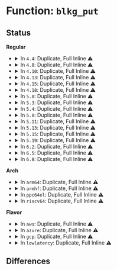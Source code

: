 # Function: <code>blkg_put</code>

## Status
<b>Regular</b>
<ul>
<li>
<details>
<summary>In <code>4.4</code>: Duplicate, Full Inline ⚠️</summary>

**Collision:** Static Duplication

**Inline:** Full

**Transformation:** False

**Instances:**

```
In block/blk-core.c (ffffffff813b6691)
Location: include/linux/blk-cgroup.h:376
Inline: True
Inline callers:
  - block/blk-core.c:get_request
```
```
In block/blk-cgroup.c (ffffffff813d7e37)
Location: include/linux/blk-cgroup.h:376
Inline: True
Inline callers:
  - block/blk-cgroup.c:blkg_create
  - block/blk-cgroup.c:__blkg_release_rcu
  - block/blk-cgroup.c:blkg_destroy
```
```
In block/blk-throttle.c (ffffffff813d96fe)
Location: include/linux/blk-cgroup.h:376
Inline: True
Inline callers:
  - block/blk-throttle.c:throtl_pop_queued
  - block/blk-throttle.c:tg_dispatch_one_bio
```
```
In block/cfq-iosched.c (ffffffff813df58c)
Location: include/linux/blk-cgroup.h:376
Inline: True
Inline callers:
  - block/cfq-iosched.c:cfq_init_queue
  - block/cfq-iosched.c:cfq_put_queue
```
</details>
</li>
<li>
<details>
<summary>In <code>4.8</code>: Duplicate, Full Inline ⚠️</summary>

**Collision:** Static Duplication

**Inline:** Full

**Transformation:** False

**Instances:**

```
In block/blk-core.c (ffffffff813fd219)
Location: include/linux/blk-cgroup.h:376
Inline: True
Inline callers:
  - block/blk-core.c:get_request
```
```
In block/blk-cgroup.c (ffffffff8141e092)
Location: include/linux/blk-cgroup.h:376
Inline: True
Inline callers:
  - block/blk-cgroup.c:__blkg_release_rcu
  - block/blk-cgroup.c:blkg_destroy
  - block/blk-cgroup.c:blkg_create
```
```
In block/blk-throttle.c (ffffffff814210ea)
Location: include/linux/blk-cgroup.h:376
Inline: True
Inline callers:
  - block/blk-throttle.c:tg_dispatch_one_bio
  - block/blk-throttle.c:throtl_pop_queued
```
```
In block/cfq-iosched.c (ffffffff81425ade)
Location: include/linux/blk-cgroup.h:376
Inline: True
Inline callers:
  - block/cfq-iosched.c:cfq_init_queue
  - block/cfq-iosched.c:cfq_put_queue
```
</details>
</li>
<li>
<details>
<summary>In <code>4.10</code>: Duplicate, Full Inline ⚠️</summary>

**Collision:** Static Duplication

**Inline:** Full

**Transformation:** False

**Instances:**

```
In block/blk-core.c (ffffffff81414fc2)
Location: include/linux/blk-cgroup.h:367
Inline: True
Inline callers:
  - block/blk-core.c:__blk_put_request
  - block/blk-core.c:get_request
```
```
In block/blk-cgroup.c (ffffffff81439652)
Location: include/linux/blk-cgroup.h:367
Inline: True
Inline callers:
  - block/blk-cgroup.c:__blkg_release_rcu
  - block/blk-cgroup.c:blkg_destroy
  - block/blk-cgroup.c:blkg_create
```
```
In block/blk-throttle.c (ffffffff8143c354)
Location: include/linux/blk-cgroup.h:367
Inline: True
Inline callers:
  - block/blk-throttle.c:tg_dispatch_one_bio
  - block/blk-throttle.c:throtl_pop_queued
```
```
In block/cfq-iosched.c (ffffffff8144489e)
Location: include/linux/blk-cgroup.h:367
Inline: True
Inline callers:
  - block/cfq-iosched.c:cfq_init_queue
  - block/cfq-iosched.c:cfq_put_queue
```
</details>
</li>
<li>
<details>
<summary>In <code>4.13</code>: Duplicate, Full Inline ⚠️</summary>

**Collision:** Static Duplication

**Inline:** Full

**Transformation:** False

**Instances:**

```
In block/blk-core.c (ffffffff81423565)
Location: include/linux/blk-cgroup.h:367
Inline: True
Inline callers:
  - block/blk-core.c:__blk_put_request
  - block/blk-core.c:get_request
  - block/blk-core.c:get_request
```
```
In block/blk-cgroup.c (ffffffff81446e7f)
Location: include/linux/blk-cgroup.h:367
Inline: True
Inline callers:
  - block/blk-cgroup.c:__blkg_release_rcu
  - block/blk-cgroup.c:blkg_destroy
  - block/blk-cgroup.c:blkg_create
```
```
In block/blk-throttle.c (ffffffff8144af58)
Location: include/linux/blk-cgroup.h:367
Inline: True
Inline callers:
  - block/blk-throttle.c:tg_dispatch_one_bio
  - block/blk-throttle.c:throtl_pop_queued
```
```
In block/cfq-iosched.c (ffffffff81453dba)
Location: include/linux/blk-cgroup.h:367
Inline: True
Inline callers:
  - block/cfq-iosched.c:cfq_init_queue
  - block/cfq-iosched.c:cfq_put_queue
```
</details>
</li>
<li>
<details>
<summary>In <code>4.15</code>: Duplicate, Full Inline ⚠️</summary>

**Collision:** Static Duplication

**Inline:** Full

**Transformation:** False

**Instances:**

```
In block/blk-core.c (ffffffff8144ef05)
Location: include/linux/blk-cgroup.h:363
Inline: True
Inline callers:
  - block/blk-core.c:__blk_put_request
  - block/blk-core.c:get_request
  - block/blk-core.c:get_request
```
```
In block/blk-mq.c (ffffffff8145aca4)
Location: include/linux/blk-cgroup.h:363
Inline: True
Inline callers:
  - block/blk-mq.c:blk_mq_free_request
```
```
In block/blk-cgroup.c (ffffffff81473a5f)
Location: include/linux/blk-cgroup.h:363
Inline: True
Inline callers:
  - block/blk-cgroup.c:__blkg_release_rcu
  - block/blk-cgroup.c:blkg_destroy
  - block/blk-cgroup.c:blkg_create
```
```
In block/blk-throttle.c (ffffffff81477465)
Location: include/linux/blk-cgroup.h:363
Inline: True
Inline callers:
  - block/blk-throttle.c:tg_dispatch_one_bio
  - block/blk-throttle.c:throtl_pop_queued
```
```
In block/cfq-iosched.c (ffffffff8147d31d)
Location: include/linux/blk-cgroup.h:363
Inline: True
Inline callers:
  - block/cfq-iosched.c:cfq_init_queue
  - block/cfq-iosched.c:cfq_put_queue
```
</details>
</li>
<li>
<details>
<summary>In <code>4.18</code>: Duplicate, Full Inline ⚠️</summary>

**Collision:** Static Duplication

**Inline:** Full

**Transformation:** False

**Instances:**

```
In block/blk-core.c (ffffffff81481acc)
Location: include/linux/blk-cgroup.h:381
Inline: True
Inline callers:
  - block/blk-core.c:__blk_put_request
  - block/blk-core.c:get_request
  - block/blk-core.c:get_request
```
```
In block/blk-mq.c (ffffffff8148dd53)
Location: include/linux/blk-cgroup.h:381
Inline: True
Inline callers:
  - block/blk-mq.c:blk_mq_free_request
```
```
In block/blk-cgroup.c (ffffffff814a7e2f)
Location: include/linux/blk-cgroup.h:381
Inline: True
Inline callers:
  - block/blk-cgroup.c:__blkg_release_rcu
  - block/blk-cgroup.c:blkg_destroy
  - block/blk-cgroup.c:blkg_create
```
```
In block/blk-throttle.c (ffffffff814abbab)
Location: include/linux/blk-cgroup.h:381
Inline: True
Inline callers:
  - block/blk-throttle.c:tg_dispatch_one_bio
  - block/blk-throttle.c:throtl_pop_queued
```
```
In block/cfq-iosched.c (ffffffff814b4293)
Location: include/linux/blk-cgroup.h:381
Inline: True
Inline callers:
  - block/cfq-iosched.c:cfq_init_queue
  - block/cfq-iosched.c:cfq_put_queue
```
</details>
</li>
<li>
<details>
<summary>In <code>5.0</code>: Duplicate, Full Inline ⚠️</summary>

**Collision:** Static Duplication

**Inline:** Full

**Transformation:** False

**Instances:**

```
In block/bio.c (ffffffff8149860c)
Location: include/linux/blk-cgroup.h:535
Inline: True
Inline callers:
  - block/bio.c:bio_endio
  - block/bio.c:bio_reset
  - block/bio.c:bio_free
```
```
In block/blk-cgroup.c (ffffffff814c32aa)
Location: include/linux/blk-cgroup.h:535
Inline: True
Inline callers:
  - block/blk-cgroup.c:blkcg_maybe_throttle_current
  - block/blk-cgroup.c:blkg_create
  - block/blk-cgroup.c:__blkg_release
```
```
In block/blk-throttle.c (ffffffff814c5f9d)
Location: include/linux/blk-cgroup.h:535
Inline: True
Inline callers:
  - block/blk-throttle.c:tg_dispatch_one_bio
  - block/blk-throttle.c:throtl_pop_queued
```
</details>
</li>
<li>
<details>
<summary>In <code>5.3</code>: Duplicate, Full Inline ⚠️</summary>

**Collision:** Static Duplication

**Inline:** Full

**Transformation:** False

**Instances:**

```
In block/bio.c (ffffffff814c64a6)
Location: include/linux/blk-cgroup.h:542
Inline: True
Inline callers:
  - block/bio.c:bio_endio
  - block/bio.c:bio_reset
  - block/bio.c:bio_free
```
```
In block/blk-cgroup.c (ffffffff814f1976)
Location: include/linux/blk-cgroup.h:542
Inline: True
Inline callers:
  - block/blk-cgroup.c:blkcg_maybe_throttle_current
  - block/blk-cgroup.c:blkg_create
  - block/blk-cgroup.c:__blkg_release
```
```
In block/blk-throttle.c (ffffffff814f47da)
Location: include/linux/blk-cgroup.h:542
Inline: True
Inline callers:
  - block/blk-throttle.c:tg_dispatch_one_bio
  - block/blk-throttle.c:throtl_pop_queued
```
</details>
</li>
<li>
<details>
<summary>In <code>5.4</code>: Duplicate, Full Inline ⚠️</summary>

**Collision:** Static Duplication

**Inline:** Full

**Transformation:** False

**Instances:**

```
In block/bio.c (ffffffff814de3b9)
Location: include/linux/blk-cgroup.h:544
Inline: True
```
```
In block/blk-cgroup.c (ffffffff8150b01b)
Location: include/linux/blk-cgroup.h:544
Inline: True
Inline callers:
  - block/blk-cgroup.c:blkcg_maybe_throttle_current
  - block/blk-cgroup.c:blkg_create
  - block/blk-cgroup.c:__blkg_release
```
```
In block/blk-throttle.c (ffffffff8150dd74)
Location: include/linux/blk-cgroup.h:544
Inline: True
Inline callers:
  - block/blk-throttle.c:tg_dispatch_one_bio
  - block/blk-throttle.c:throtl_pop_queued
```
</details>
</li>
<li>
<details>
<summary>In <code>5.8</code>: Duplicate, Full Inline ⚠️</summary>

**Collision:** Static Duplication

**Inline:** Full

**Transformation:** False

**Instances:**

```
In block/bio.c (ffffffff8153e217)
Location: include/linux/blk-cgroup.h:513
Inline: True
Inline callers:
  - block/bio.c:bio_uninit
```
```
In block/blk-cgroup.c (ffffffff8156bfee)
Location: include/linux/blk-cgroup.h:513
Inline: True
Inline callers:
  - block/blk-cgroup.c:blkcg_maybe_throttle_current
  - block/blk-cgroup.c:blkg_create
  - block/blk-cgroup.c:__blkg_release
```
```
In block/blk-throttle.c (ffffffff8156e30a)
Location: include/linux/blk-cgroup.h:513
Inline: True
Inline callers:
  - block/blk-throttle.c:tg_dispatch_one_bio
  - block/blk-throttle.c:throtl_pop_queued
```
</details>
</li>
<li>
<details>
<summary>In <code>5.11</code>: Duplicate, Full Inline ⚠️</summary>

**Collision:** Static Duplication

**Inline:** Full

**Transformation:** False

**Instances:**

```
In block/bio.c (ffffffff8155a537)
Location: include/linux/blk-cgroup.h:477
Inline: True
Inline callers:
  - block/bio.c:bio_uninit
```
```
In block/blk-cgroup.c (ffffffff81585a54)
Location: include/linux/blk-cgroup.h:477
Inline: True
Inline callers:
  - block/blk-cgroup.c:bio_clone_blkg_association
  - block/blk-cgroup.c:blkcg_maybe_throttle_current
  - block/blk-cgroup.c:blkg_create
  - block/blk-cgroup.c:__blkg_release
```
```
In block/blk-throttle.c (ffffffff81589857)
Location: include/linux/blk-cgroup.h:477
Inline: True
Inline callers:
  - block/blk-throttle.c:tg_dispatch_one_bio
  - block/blk-throttle.c:throtl_pop_queued
```
</details>
</li>
<li>
<details>
<summary>In <code>5.13</code>: Duplicate, Full Inline ⚠️</summary>

**Collision:** Static Duplication

**Inline:** Full

**Transformation:** False

**Instances:**

```
In block/bio.c (ffffffff81562d17)
Location: include/linux/blk-cgroup.h:477
Inline: True
Inline callers:
  - block/bio.c:bio_uninit
```
```
In block/blk-cgroup.c (ffffffff8158c424)
Location: include/linux/blk-cgroup.h:477
Inline: True
Inline callers:
  - block/blk-cgroup.c:bio_clone_blkg_association
  - block/blk-cgroup.c:blkcg_maybe_throttle_current
  - block/blk-cgroup.c:blkg_create
  - block/blk-cgroup.c:__blkg_release
```
```
In block/blk-throttle.c (ffffffff81590257)
Location: include/linux/blk-cgroup.h:477
Inline: True
Inline callers:
  - block/blk-throttle.c:tg_dispatch_one_bio
  - block/blk-throttle.c:throtl_pop_queued
```
</details>
</li>
<li>
<details>
<summary>In <code>5.15</code>: Duplicate, Full Inline ⚠️</summary>

**Collision:** Static Duplication

**Inline:** Full

**Transformation:** False

**Instances:**

```
In block/bio.c (ffffffff815c6987)
Location: include/linux/blk-cgroup.h:482
Inline: True
Inline callers:
  - block/bio.c:bio_uninit
```
```
In block/blk-cgroup.c (ffffffff815f1a54)
Location: include/linux/blk-cgroup.h:482
Inline: True
Inline callers:
  - block/blk-cgroup.c:bio_clone_blkg_association
  - block/blk-cgroup.c:blkcg_maybe_throttle_current
  - block/blk-cgroup.c:blkg_create
  - block/blk-cgroup.c:__blkg_release
```
```
In block/blk-throttle.c (ffffffff815f7062)
Location: include/linux/blk-cgroup.h:482
Inline: True
Inline callers:
  - block/blk-throttle.c:tg_dispatch_one_bio
  - block/blk-throttle.c:throtl_pop_queued
```
</details>
</li>
<li>
<details>
<summary>In <code>5.19</code>: Duplicate, Full Inline ⚠️</summary>

**Collision:** Static Duplication

**Inline:** Full

**Transformation:** False

**Instances:**

```
In block/bio.c (ffffffff81671848)
Location: block/blk-cgroup.h:357
Inline: True
Inline callers:
  - block/bio.c:bio_uninit
```
```
In block/blk-cgroup.c (ffffffff816a4b2b)
Location: block/blk-cgroup.h:357
Inline: True
Inline callers:
  - block/blk-cgroup.c:blkcg_maybe_throttle_current
  - block/blk-cgroup.c:blkg_create
  - block/blk-cgroup.c:__blkg_release
```
```
In block/blk-throttle.c (ffffffff816a877e)
Location: block/blk-cgroup.h:357
Inline: True
Inline callers:
  - block/blk-throttle.c:tg_dispatch_one_bio
  - block/blk-throttle.c:throtl_pop_queued
```
</details>
</li>
<li>
<details>
<summary>In <code>6.2</code>: Duplicate, Full Inline ⚠️</summary>

**Collision:** Static Duplication

**Inline:** Full

**Transformation:** False

**Instances:**

```
In block/bio.c (ffffffff8172d0b8)
Location: block/blk-cgroup.h:341
Inline: True
Inline callers:
  - block/bio.c:bio_uninit
```
```
In block/blk-cgroup.c (ffffffff817638bb)
Location: block/blk-cgroup.h:341
Inline: True
Inline callers:
  - block/blk-cgroup.c:blkcg_maybe_throttle_current
  - block/blk-cgroup.c:blkg_create
  - block/blk-cgroup.c:__blkg_release
```
```
In block/blk-throttle.c (ffffffff8176718e)
Location: block/blk-cgroup.h:341
Inline: True
Inline callers:
  - block/blk-throttle.c:tg_dispatch_one_bio
  - block/blk-throttle.c:throtl_pop_queued
```
</details>
</li>
<li>
<details>
<summary>In <code>6.5</code>: Duplicate, Full Inline ⚠️</summary>

**Collision:** Static Duplication

**Inline:** Full

**Transformation:** False

**Instances:**

```
In block/bio.c (ffffffff81769458)
Location: block/blk-cgroup.h:342
Inline: True
Inline callers:
  - block/bio.c:bio_uninit
```
```
In block/blk-cgroup.c (ffffffff817a2956)
Location: block/blk-cgroup.h:342
Inline: True
Inline callers:
  - block/blk-cgroup.c:blkcg_maybe_throttle_current
  - block/blk-cgroup.c:blkcg_activate_policy
  - block/blk-cgroup.c:blkcg_activate_policy
  - block/blk-cgroup.c:blkg_create
  - block/blk-cgroup.c:blkg_free_workfn
```
```
In block/blk-throttle.c (ffffffff817a6253)
Location: block/blk-cgroup.h:342
Inline: True
Inline callers:
  - block/blk-throttle.c:tg_dispatch_one_bio
  - block/blk-throttle.c:throtl_pop_queued
```
</details>
</li>
<li>
<details>
<summary>In <code>6.8</code>: Duplicate, Full Inline ⚠️</summary>

**Collision:** Static Duplication

**Inline:** Full

**Transformation:** False

**Instances:**

```
In block/bio.c (ffffffff817ab4d8)
Location: block/blk-cgroup.h:341
Inline: True
Inline callers:
  - block/bio.c:bio_uninit
```
```
In block/blk-cgroup.c (ffffffff817e6499)
Location: block/blk-cgroup.h:341
Inline: True
Inline callers:
  - block/blk-cgroup.c:blkcg_maybe_throttle_current
  - block/blk-cgroup.c:blkcg_activate_policy
  - block/blk-cgroup.c:blkcg_activate_policy
  - block/blk-cgroup.c:blkg_create
  - block/blk-cgroup.c:blkg_free_workfn
```
```
In block/blk-throttle.c (ffffffff817e9f93)
Location: block/blk-cgroup.h:341
Inline: True
Inline callers:
  - block/blk-throttle.c:tg_dispatch_one_bio
  - block/blk-throttle.c:throtl_pop_queued
```
</details>
</li>
</ul>
<b>Arch</b>
<ul>
<li>
<details>
<summary>In <code>arm64</code>: Duplicate, Full Inline ⚠️</summary>

**Collision:** Static Duplication

**Inline:** Full

**Transformation:** False

**Instances:**

```
In block/bio.c (ffff8000105db5a0)
Location: include/linux/blk-cgroup.h:544
Inline: True
```
```
In block/blk-cgroup.c (ffff80001060e8a8)
Location: include/linux/blk-cgroup.h:544
Inline: True
Inline callers:
  - block/blk-cgroup.c:blkcg_maybe_throttle_current
  - block/blk-cgroup.c:blkg_create
  - block/blk-cgroup.c:__blkg_release
```
```
In block/blk-throttle.c (ffff8000106119d4)
Location: include/linux/blk-cgroup.h:544
Inline: True
Inline callers:
  - block/blk-throttle.c:tg_dispatch_one_bio
  - block/blk-throttle.c:throtl_pop_queued
```
</details>
</li>
<li>
<details>
<summary>In <code>armhf</code>: Duplicate, Full Inline ⚠️</summary>

**Collision:** Static Duplication

**Inline:** Full

**Transformation:** False

**Instances:**

```
In block/bio.c (c078831c)
Location: include/linux/blk-cgroup.h:544
Inline: True
Inline callers:
  - block/bio.c:__bio_associate_blkg
```
```
In block/blk-cgroup.c (c07b91c4)
Location: include/linux/blk-cgroup.h:544
Inline: True
Inline callers:
  - block/blk-cgroup.c:blkcg_maybe_throttle_current
  - block/blk-cgroup.c:blkg_create
  - block/blk-cgroup.c:__blkg_release
```
```
In block/blk-throttle.c (c07bc144)
Location: include/linux/blk-cgroup.h:544
Inline: True
Inline callers:
  - block/blk-throttle.c:tg_dispatch_one_bio
  - block/blk-throttle.c:throtl_pop_queued
```
</details>
</li>
<li>
<details>
<summary>In <code>ppc64el</code>: Duplicate, Full Inline ⚠️</summary>

**Collision:** Static Duplication

**Inline:** Full

**Transformation:** False

**Instances:**

```
In block/bio.c (c00000000076b64c)
Location: include/linux/blk-cgroup.h:544
Inline: True
```
```
In block/blk-cgroup.c (c0000000007abe10)
Location: include/linux/blk-cgroup.h:544
Inline: True
Inline callers:
  - block/blk-cgroup.c:blkcg_maybe_throttle_current
  - block/blk-cgroup.c:blkg_create
  - block/blk-cgroup.c:__blkg_release
```
```
In block/blk-throttle.c (c0000000007afa04)
Location: include/linux/blk-cgroup.h:544
Inline: True
Inline callers:
  - block/blk-throttle.c:tg_dispatch_one_bio
  - block/blk-throttle.c:throtl_pop_queued
```
</details>
</li>
<li>
<details>
<summary>In <code>riscv64</code>: Duplicate, Full Inline ⚠️</summary>

**Collision:** Static Duplication

**Inline:** Full

**Transformation:** False

**Instances:**

```
In block/bio.c (ffffffe00041e3f0)
Location: include/linux/blk-cgroup.h:544
Inline: True
```
```
In block/blk-cgroup.c (ffffffe000446d36)
Location: include/linux/blk-cgroup.h:544
Inline: True
Inline callers:
  - block/blk-cgroup.c:blkcg_maybe_throttle_current
  - block/blk-cgroup.c:blkg_create
  - block/blk-cgroup.c:__blkg_release
```
```
In block/blk-throttle.c (ffffffe0004492a4)
Location: include/linux/blk-cgroup.h:544
Inline: True
Inline callers:
  - block/blk-throttle.c:tg_dispatch_one_bio
  - block/blk-throttle.c:throtl_pop_queued
```
</details>
</li>
</ul>
<b>Flavor</b>
<ul>
<li>
<details>
<summary>In <code>aws</code>: Duplicate, Full Inline ⚠️</summary>

**Collision:** Static Duplication

**Inline:** Full

**Transformation:** False

**Instances:**

```
In block/bio.c (ffffffff814d6999)
Location: include/linux/blk-cgroup.h:544
Inline: True
```
```
In block/blk-cgroup.c (ffffffff815035fb)
Location: include/linux/blk-cgroup.h:544
Inline: True
Inline callers:
  - block/blk-cgroup.c:blkcg_maybe_throttle_current
  - block/blk-cgroup.c:blkg_create
  - block/blk-cgroup.c:__blkg_release
```
```
In block/blk-throttle.c (ffffffff81506354)
Location: include/linux/blk-cgroup.h:544
Inline: True
Inline callers:
  - block/blk-throttle.c:tg_dispatch_one_bio
  - block/blk-throttle.c:throtl_pop_queued
```
</details>
</li>
<li>
<details>
<summary>In <code>azure</code>: Duplicate, Full Inline ⚠️</summary>

**Collision:** Static Duplication

**Inline:** Full

**Transformation:** False

**Instances:**

```
In block/bio.c (ffffffff814c7359)
Location: include/linux/blk-cgroup.h:544
Inline: True
```
```
In block/blk-cgroup.c (ffffffff814f3abb)
Location: include/linux/blk-cgroup.h:544
Inline: True
Inline callers:
  - block/blk-cgroup.c:blkcg_maybe_throttle_current
  - block/blk-cgroup.c:blkg_create
  - block/blk-cgroup.c:__blkg_release
```
```
In block/blk-throttle.c (ffffffff814f6814)
Location: include/linux/blk-cgroup.h:544
Inline: True
Inline callers:
  - block/blk-throttle.c:tg_dispatch_one_bio
  - block/blk-throttle.c:throtl_pop_queued
```
</details>
</li>
<li>
<details>
<summary>In <code>gcp</code>: Duplicate, Full Inline ⚠️</summary>

**Collision:** Static Duplication

**Inline:** Full

**Transformation:** False

**Instances:**

```
In block/bio.c (ffffffff814d2a29)
Location: include/linux/blk-cgroup.h:544
Inline: True
```
```
In block/blk-cgroup.c (ffffffff814ff68b)
Location: include/linux/blk-cgroup.h:544
Inline: True
Inline callers:
  - block/blk-cgroup.c:blkcg_maybe_throttle_current
  - block/blk-cgroup.c:blkg_create
  - block/blk-cgroup.c:__blkg_release
```
```
In block/blk-throttle.c (ffffffff815023e4)
Location: include/linux/blk-cgroup.h:544
Inline: True
Inline callers:
  - block/blk-throttle.c:tg_dispatch_one_bio
  - block/blk-throttle.c:throtl_pop_queued
```
</details>
</li>
<li>
<details>
<summary>In <code>lowlatency</code>: Duplicate, Full Inline ⚠️</summary>

**Collision:** Static Duplication

**Inline:** Full

**Transformation:** False

**Instances:**

```
In block/bio.c (ffffffff814eb549)
Location: include/linux/blk-cgroup.h:544
Inline: True
```
```
In block/blk-cgroup.c (ffffffff81518836)
Location: include/linux/blk-cgroup.h:544
Inline: True
Inline callers:
  - block/blk-cgroup.c:blkcg_maybe_throttle_current
  - block/blk-cgroup.c:blkg_create
  - block/blk-cgroup.c:__blkg_release
```
```
In block/blk-throttle.c (ffffffff8151b724)
Location: include/linux/blk-cgroup.h:544
Inline: True
Inline callers:
  - block/blk-throttle.c:tg_dispatch_one_bio
  - block/blk-throttle.c:throtl_pop_queued
```
</details>
</li>
</ul>

## Differences
